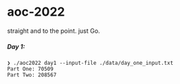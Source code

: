 # aoc-2022

straight and to the point. just Go.

##### Day 1:
```
❯ ./aoc2022 day1 --input-file ./data/day_one_input.txt
Part One: 70509
Part Two: 208567
```
